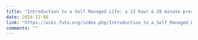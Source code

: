 ```yaml
---
title: "Introduction to a Self Managed Life: a 13 hour & 28 minute presentation by FUTO software"
date: 2024-12-08
link: "https://wiki.futo.org/index.php/Introduction_to_a_Self_Managed_Life:_a_13_hour_%26_28_minute_presentation_by_FUTO_software"
comments: ""
---
```


